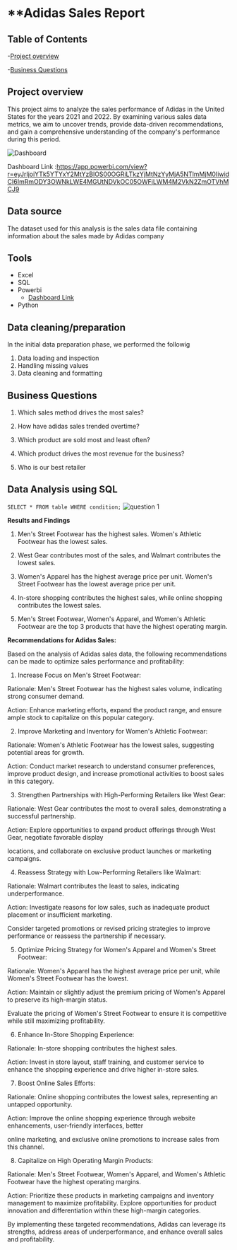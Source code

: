 
# **Adidas Sales Report

## Table of Contents

-[Project overview](#Project-overview)

-[Business Questions](#Business-Questions)


## Project overview 

This project aims to analyze the sales performance of Adidas in the United States for the years 2021 and 2022. By examining various sales data metrics, we aim to uncover trends, provide data-driven recommendations, and gain a comprehensive understanding of the company's performance during this period.

![Dashboard](https://github.com/ridwan-the-data-analyst/Adidas-Sales-Analysis/assets/171451418/c34549c9-65f0-4cc7-9991-fe7915e8e55b)

Dashboard Link :https://app.powerbi.com/view?r=eyJrIjoiYTk5YTYxY2MtYzBlOS00OGRiLTkzYjMtNzYyMjA5NTlmMjM0IiwidCI6ImRmODY3OWNkLWE4MGUtNDVkOC05OWFjLWM4M2VkN2ZmOTVhMCJ9

## Data source

The dataset used for this analysis is the sales data file containing information about the sales made by Adidas company


## Tools

- Excel
- SQL
- Powerbi
    - [Dashboard Link](https://app.powerbi.com/view?r=eyJrIjoiYTk5YTYxY2MtYzBlOS00OGRiLTkzYjMtNzYyMjA5NTlmMjM0IiwidCI6ImRmODY3OWNkLWE4MGUtNDVkOC05OWFjLWM4M2VkN2ZmOTVhMCJ9)
- Python

## Data cleaning/preparation

In the initial data preparation phase, we performed the followig

1. Data loading and inspection 
2. Handling missing values
3. Data cleaning and formatting

## Business Questions

1. Which sales method drives the most sales?

2. How have adidas sales trended overtime?

3. Which product are sold most and least often?

4. Which product drives the most revenue for the business?

5. Who is our best retailer


## Data Analysis using SQL

```SELECT * FROM table WHERE condition;```
![question 1](https://github.com/ridwan-the-data-analyst/Adidas-Sales-Analysis/assets/171451418/6321d578-1cf6-480c-9673-96e29c18e058)

**Results and Findings**

1. Men's Street Footwear has the highest sales. Women's Athletic Footwear has the lowest sales.

2. West Gear contributes most of the sales, and Walmart contributes the lowest sales.

3. Women's Apparel has the highest average price per unit. Women's Street Footwear has the lowest average price per unit.

4. In-store shopping contributes the highest sales, while online shopping contributes the lowest sales.

 5. Men's Street Footwear, Women's Apparel, and Women's Athletic Footwear are the top 3 products that have the highest operating margin.


**Recommendations for Adidas Sales:**

Based on the analysis of Adidas sales data, the following recommendations can be made to optimize sales performance and profitability:

1. Increase Focus on Men's Street Footwear:

Rationale: Men's Street Footwear has the highest sales volume, indicating strong consumer demand.

Action: Enhance marketing efforts, expand the product range, and ensure ample stock to capitalize on this popular category.

2. Improve Marketing and Inventory for Women's Athletic Footwear:

Rationale: Women's Athletic Footwear has the lowest sales, suggesting potential areas for growth.

Action: Conduct market research to understand consumer preferences, improve product design, and increase 
promotional activities to boost sales in this category.

3. Strengthen Partnerships with High-Performing Retailers like West Gear:

Rationale: West Gear contributes the most to overall sales, demonstrating a successful partnership.

Action: Explore opportunities to expand product offerings through West Gear, negotiate favorable display 

locations, and collaborate on exclusive product launches or marketing campaigns.

4. Reassess Strategy with Low-Performing Retailers like Walmart:

Rationale: Walmart contributes the least to sales, indicating underperformance.

Action: Investigate reasons for low sales, such as inadequate product placement or insufficient marketing. 

Consider targeted promotions or revised pricing strategies to improve performance or reassess the partnership if necessary.

5. Optimize Pricing Strategy for Women's Apparel and Women's Street Footwear:

Rationale: Women's Apparel has the highest average price per unit, while Women's Street Footwear has the lowest.

Action: Maintain or slightly adjust the premium pricing of Women's Apparel to preserve its high-margin status. 

Evaluate the pricing of Women's Street Footwear to ensure it is competitive while still maximizing profitability.

6. Enhance In-Store Shopping Experience:

Rationale: In-store shopping contributes the highest sales.

Action: Invest in store layout, staff training, and customer service to enhance the shopping experience and drive higher in-store sales.

7. Boost Online Sales Efforts:

Rationale: Online shopping contributes the lowest sales, representing an untapped opportunity.

Action: Improve the online shopping experience through website enhancements, user-friendly interfaces, better 

online marketing, and exclusive online promotions to increase sales from this channel.

8. Capitalize on High Operating Margin Products:

Rationale: Men's Street Footwear, Women's Apparel, and Women's Athletic Footwear have the highest operating 
margins.

Action: Prioritize these products in marketing campaigns and inventory management to maximize profitability. Explore opportunities for product innovation and differentiation within these high-margin categories.

By implementing these targeted recommendations, Adidas can leverage its strengths, address areas of underperformance, and enhance overall sales and profitability.



